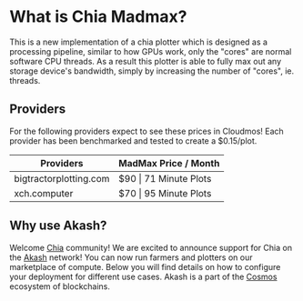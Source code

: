 # What is Chia Madmax?

This is a new implementation of a chia plotter which is designed as a processing pipeline, similar to how GPUs work, only the "cores" are normal software CPU threads.  As a result this plotter is able to fully max out any storage device's bandwidth, simply by increasing the number of "cores", ie. threads.

## Providers

For the following providers expect to see these prices in Cloudmos! Each provider has been benchmarked and tested to create a $0.15/plot. &#x20;

| Providers      | MadMax Price  / Month  |
| ---------------------- | ---------------------- |
| bigtractorplotting.com | $90 \| 71 Minute Plots |
| xch.computer           | $70 \| 95 Minute Plots |

## Why use Akash?

Welcome [Chia](https://www.chia.net/) community! We are excited to announce support for Chia on the [Akash](https://akash.network) network!  You can now run farmers and plotters on our marketplace of compute.  Below you will find details on how to configure your deployment for different use cases.  Akash is a part of the [Cosmos](https://cosmos.network/) ecosystem of blockchains.
